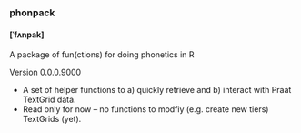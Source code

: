 ### phonpack
#### [ˈfʌnpak]
A package of fun(ctions) for doing phonetics in R

Version 0.0.0.9000
- A set of helper functions to a) quickly retrieve and b) interact with Praat TextGrid data.
- Read only for now – no functions to modfiy (e.g. create new tiers) TextGrids (yet).
